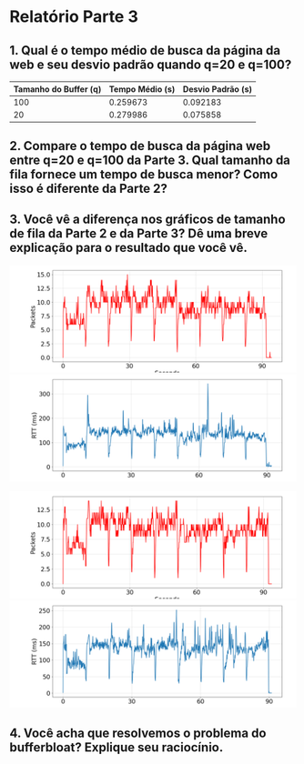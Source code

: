 # Relatório Parte 3

## 1. Qual é o tempo médio de busca da página da web e seu desvio padrão quando q=20 e q=100?

| Tamanho do Buffer (q) | Tempo Médio (s) | Desvio Padrão (s) |
|-----------------------|-----------------|--------------------|
| 100                   | 0.259673        | 0.092183          |
| 20                    | 0.279986        | 0.075858          |

## 2. Compare o tempo de busca da página web entre q=20 e q=100 da Parte 3. Qual tamanho da fila fornece um tempo de busca menor? Como isso é diferente da Parte 2?

## 3. Você vê a diferença nos gráficos de tamanho de fila da Parte 2 e da Parte 3? Dê uma breve explicação para o resultado que você vê.

![](bbr-buffer-q20.png)
![](bbr-rtt-q20.png)

![](bbr-buffer-q100.png)
![](bbr-rtt-q100.png)

## 4. Você acha que resolvemos o problema do bufferbloat? Explique seu raciocínio.
